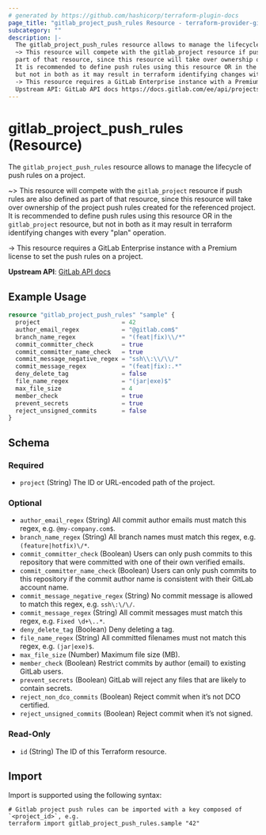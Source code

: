 ```yaml
---
# generated by https://github.com/hashicorp/terraform-plugin-docs
page_title: "gitlab_project_push_rules Resource - terraform-provider-gitlab"
subcategory: ""
description: |-
  The gitlab_project_push_rules resource allows to manage the lifecycle of push rules on a project.
  ~> This resource will compete with the gitlab_project resource if push rules are also defined as
  part of that resource, since this resource will take over ownership of the project push rules created for the referenced project.
  It is recommended to define push rules using this resource OR in the gitlab_project resource,
  but not in both as it may result in terraform identifying changes with every "plan" operation.
  -> This resource requires a GitLab Enterprise instance with a Premium license to set the push rules on a project.
  Upstream API: GitLab API docs https://docs.gitlab.com/ee/api/projects.html#push-rules
---
```


# gitlab_project_push_rules (Resource)

The `gitlab_project_push_rules` resource allows to manage the lifecycle of push rules on a project.

~> This resource will compete with the `gitlab_project` resource if push rules are also defined as 
   part of that resource, since this resource will take over ownership of the project push rules created for the referenced project.
   It is recommended to define push rules using this resource OR in the `gitlab_project` resource, 
   but not in both as it may result in terraform identifying changes with every "plan" operation.

-> This resource requires a GitLab Enterprise instance with a Premium license to set the push rules on a project.

**Upstream API**: [GitLab API docs](https://docs.gitlab.com/ee/api/projects.html#push-rules)

## Example Usage

```terraform
resource "gitlab_project_push_rules" "sample" {
  project                       = 42
  author_email_regex            = "@gitlab.com$"
  branch_name_regex             = "(feat|fix)\\/*"
  commit_committer_check        = true
  commit_committer_name_check   = true
  commit_message_negative_regex = "ssh\\:\\/\\/"
  commit_message_regex          = "(feat|fix):.*"
  deny_delete_tag               = false
  file_name_regex               = "(jar|exe)$"
  max_file_size                 = 4
  member_check                  = true
  prevent_secrets               = true
  reject_unsigned_commits       = false
}
```

<!-- schema generated by tfplugindocs -->
## Schema

### Required

- `project` (String) The ID or URL-encoded path of the project.

### Optional

- `author_email_regex` (String) All commit author emails must match this regex, e.g. `@my-company.com$`.
- `branch_name_regex` (String) All branch names must match this regex, e.g. `(feature|hotfix)\/*`.
- `commit_committer_check` (Boolean) Users can only push commits to this repository that were committed with one of their own verified emails.
- `commit_committer_name_check` (Boolean) Users can only push commits to this repository if the commit author name is consistent with their GitLab account name.
- `commit_message_negative_regex` (String) No commit message is allowed to match this regex, e.g. `ssh\:\/\/`.
- `commit_message_regex` (String) All commit messages must match this regex, e.g. `Fixed \d+\..*`.
- `deny_delete_tag` (Boolean) Deny deleting a tag.
- `file_name_regex` (String) All committed filenames must not match this regex, e.g. `(jar|exe)$`.
- `max_file_size` (Number) Maximum file size (MB).
- `member_check` (Boolean) Restrict commits by author (email) to existing GitLab users.
- `prevent_secrets` (Boolean) GitLab will reject any files that are likely to contain secrets.
- `reject_non_dco_commits` (Boolean) Reject commit when it’s not DCO certified.
- `reject_unsigned_commits` (Boolean) Reject commit when it’s not signed.

### Read-Only

- `id` (String) The ID of this Terraform resource.

## Import

Import is supported using the following syntax:

```shell
# Gitlab project push rules can be imported with a key composed of `<project_id>`, e.g.
terraform import gitlab_project_push_rules.sample "42"
```
